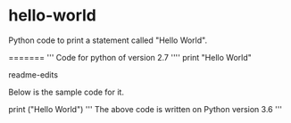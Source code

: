 # hello-world
Python code to print a statement called "Hello World".

=======
''' Code for python of version 2.7 ''''
print "Hello World"

readme-edits

Below is the sample code for it.

print ("Hello World")
''' The above code is written on Python version 3.6 '''

